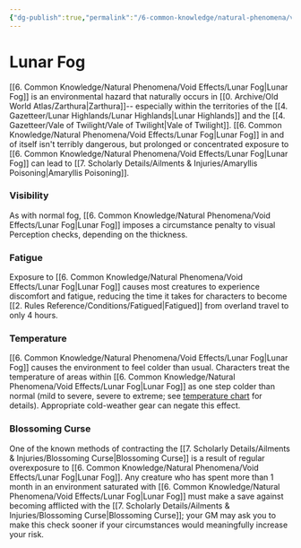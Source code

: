 ```yaml
---
{"dg-publish":true,"permalink":"/6-common-knowledge/natural-phenomena/void-effects/lunar-fog/"}
---
```


# Lunar Fog

[[6. Common Knowledge/Natural Phenomena/Void Effects/Lunar Fog\|Lunar Fog]] is an environmental hazard that naturally occurs in [[0. Archive/Old World Atlas/Zarthura\|Zarthura]]-- especially within the territories of the [[4. Gazetteer/Lunar Highlands/Lunar Highlands\|Lunar Highlands]] and the [[4. Gazetteer/Vale of Twilight/Vale of Twilight\|Vale of Twilight]]. [[6. Common Knowledge/Natural Phenomena/Void Effects/Lunar Fog\|Lunar Fog]] in and of itself isn't terribly dangerous, but prolonged or concentrated exposure to [[6. Common Knowledge/Natural Phenomena/Void Effects/Lunar Fog\|Lunar Fog]] can lead to [[7. Scholarly Details/Ailments & Injuries/Amaryllis Poisoning\|Amaryllis Poisoning]]. 

### Visibility
As with normal fog, [[6. Common Knowledge/Natural Phenomena/Void Effects/Lunar Fog\|Lunar Fog]] imposes a circumstance penalty to visual Perception checks, depending on the thickness. 

### Fatigue 
Exposure to [[6. Common Knowledge/Natural Phenomena/Void Effects/Lunar Fog\|Lunar Fog]] causes most creatures to experience discomfort and fatigue, reducing the time it takes for characters to become [[2. Rules Reference/Conditions/Fatigued\|Fatigued]] from overland travel to only 4 hours. 

### Temperature 
[[6. Common Knowledge/Natural Phenomena/Void Effects/Lunar Fog\|Lunar Fog]] causes the environment to feel colder than usual. Characters treat the temperature of areas within [[6. Common Knowledge/Natural Phenomena/Void Effects/Lunar Fog\|Lunar Fog]] as one step colder than normal (mild to severe, severe to extreme; see [temperature chart](https://2e.aonprd.com/Rules.aspx?ID=2768) for details). Appropriate cold-weather gear can negate this effect. 

### Blossoming Curse
One of the known methods of contracting the [[7. Scholarly Details/Ailments & Injuries/Blossoming Curse\|Blossoming Curse]] is a result of regular overexposure to [[6. Common Knowledge/Natural Phenomena/Void Effects/Lunar Fog\|Lunar Fog]]. Any creature who has spent more than 1 month in an environment saturated with [[6. Common Knowledge/Natural Phenomena/Void Effects/Lunar Fog\|Lunar Fog]] must make a save against becoming afflicted with the [[7. Scholarly Details/Ailments & Injuries/Blossoming Curse\|Blossoming Curse]]; your GM may ask you to make this check sooner if your circumstances would meaningfully increase your risk. 